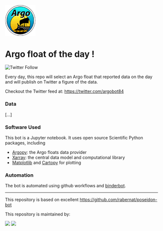 <img src="https://raw.githubusercontent.com/euroargodev/euroargodev.github.io/master/img/logo/ArgoLogos/Argo_Logo_S.gif" width="100"/>

# Argo float of the day !
![Twitter Follow](https://img.shields.io/twitter/follow/argobot84)

Every day, this repo will select an Argo float that reported data on the day and will publish on Twitter a figure of the data.

Checkout the Twitter feed at: https://twitter.com/argobot84

### Data

[...]

### Software Used

This bot is a Jupyter notebook. It uses open source Scientific Python packages, including
- [Argopy](https://argopy.readthedocs.io): the Argo floats data provider
- [Xarray](http://xarray.pydata.org/): the central data model and computational library
- [Matplotlib](https://matplotlib.org/) and [Cartopy](http://scitools.org.uk/cartopy/index.html) for plotting


### Automation

The bot is automated using github workflows and [binderbot](https://github.com/pangeo-gallery/binderbot/).

***
This repository is based on excellent https://github.com/rabernat/poseidon-bot
 
This repository is maintained by:
<div>
<img src="https://www.argo-france.fr/wp-content/uploads/2019/10/Argo-logo_banner-color.png" width="200"/>
<img src="https://www.umr-lops.fr/var/storage/images/_aliases/logo_main/medias-ifremer/medias-lops/logos/logo-lops-2/1459683-4-fre-FR/Logo-LOPS-2.png" width="70"/>
</div>
